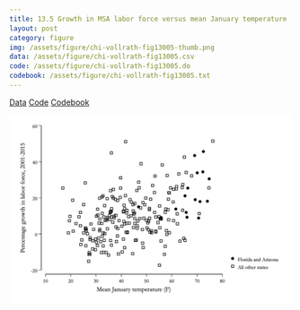 ```yaml
---
title: 13.5 Growth in MSA labor force versus mean January temperature
layout: post
category: figure
img: /assets/figure/chi-vollrath-fig13005-thumb.png
data: /assets/figure/chi-vollrath-fig13005.csv
code: /assets/figure/chi-vollrath-fig13005.do
codebook: /assets/figure/chi-vollrath-fig13005.txt
---
```


[Data](/assets/figure/chi-vollrath-fig13005.csv) [Code](/assets/figure/chi-vollrath-fig13005.do) [Codebook](/assets/figure/chi-vollrath-fig13005.txt)

![13.5 Growth in MSA labor force versus mean January temperature](/assets/figure/chi-vollrath-fig13005.png)
